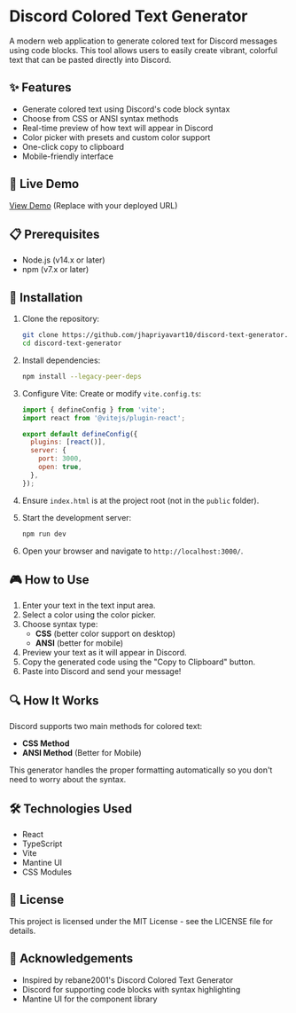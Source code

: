 # Discord Colored Text Generator

A modern web application to generate colored text for Discord messages using code blocks. This tool allows users to easily create vibrant, colorful text that can be pasted directly into Discord.

## ✨ Features

- Generate colored text using Discord's code block syntax
- Choose from CSS or ANSI syntax methods
- Real-time preview of how text will appear in Discord
- Color picker with presets and custom color support
- One-click copy to clipboard
- Mobile-friendly interface

## 🚀 Live Demo

[View Demo](https://your-demo-url-here.com) (Replace with your deployed URL)

## 📋 Prerequisites

- Node.js (v14.x or later)
- npm (v7.x or later)

## 🔧 Installation

1. Clone the repository:
   ```bash
   git clone https://github.com/jhapriyavart10/discord-text-generator.git
   cd discord-text-generator
   ```
2. Install dependencies:
   ```bash
   npm install --legacy-peer-deps
   ```
3. Configure Vite:
   Create or modify `vite.config.ts`:
   ```javascript
   import { defineConfig } from 'vite';
   import react from '@vitejs/plugin-react';
   
   export default defineConfig({
     plugins: [react()],
     server: {
       port: 3000,
       open: true,
     },
   });
   ```
4. Ensure `index.html` is at the project root (not in the `public` folder).

5. Start the development server:
   ```bash
   npm run dev
   ```
6. Open your browser and navigate to `http://localhost:3000/`.

## 🎮 How to Use

1. Enter your text in the text input area.
2. Select a color using the color picker.
3. Choose syntax type:
   - **CSS** (better color support on desktop)
   - **ANSI** (better for mobile)
4. Preview your text as it will appear in Discord.
5. Copy the generated code using the "Copy to Clipboard" button.
6. Paste into Discord and send your message!

## 🔍 How It Works

Discord supports two main methods for colored text:

- **CSS Method**
- **ANSI Method** (Better for Mobile)

This generator handles the proper formatting automatically so you don't need to worry about the syntax.

## 🛠️ Technologies Used

- React
- TypeScript
- Vite
- Mantine UI
- CSS Modules

## 📄 License

This project is licensed under the MIT License - see the LICENSE file for details.

## 🌟 Acknowledgements

- Inspired by rebane2001's Discord Colored Text Generator
- Discord for supporting code blocks with syntax highlighting
- Mantine UI for the component library

